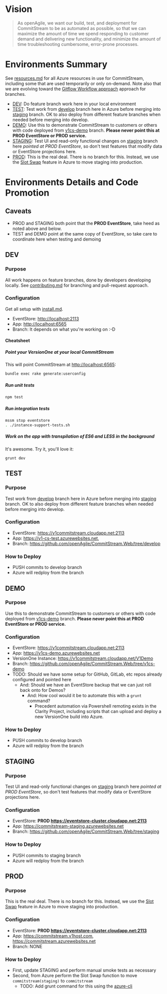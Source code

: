 # Vision

> As openAgile, we want our build, test, and deployment for CommitStream to be as automated as possible, so that we can maximize the amount of time we spend responding to customer demand and delivering new functionality, and minimize the amount of time troubleshooting cumbersome, error-prone processes.

# Environments Summary

See [resources.md](resources.md) for all Azure resources in use for CommitStream, including some that are used temporarily or only on-demand. Note also that we are evolving toward the [Gitflow Workflow approach](https://www.atlassian.com/git/tutorials/comparing-workflows/gitflow-workflow) approach for branches.

* [DEV](http://localhost:6565): Do feature branch work here in your local environment
* [TEST](https://v1-cs-test.azurewebsites.net): Test work from [develop](https://github.com/openAgile/CommitStream.Web/tree/develop) branch here in Azure before merging into [staging](https://github.com/openAgile/CommitStream.Web/tree/staging) branch. OK to also deploy from different feature branches when needed before merging into develop.
* [DEMO](https://v1cs-demo.azurewebsites.net): Use this to demonstrate CommitStream to customers or others with code deployed from [v1cs-demo](https://github.com/openAgile/CommitStream.Web/tree/v1cs-demo) branch. **Please never point this at PROD EventStore or PROD service.**
* [STAGING](https://commitstream-staging.azurewebsites.net): Test UI and read-only functional changes on [staging](https://github.com/openAgile/CommitStream.Web/tree/staging) branch here *pointed at PROD EventStore*, so don't test features that modify data or EventStore projections here.
* [PROD](https://commitstream.v1host.com): This is the real deal. There is no branch for this. Instead, we use the [Slot Swap](https://azure.microsoft.com/en-us/documentation/articles/web-sites-staged-publishing/) feature in Azure to move staging into production.

# Environments Details and Code Promotion

## Caveats

* PROD and STAGING both point that the **PROD EventStore**, take heed as noted above and below.
* TEST and DEMO point at the same copy of EventStore, so take care to coordinate here when testing and demoing

## DEV

### Purpose

All work happens on feature branches, done by developers developing locally. See [contributing.md](contributing.md) for branching and pull-request approach.

### Configuration

Get all setup with [install.md](install.md).

* EventStore: [http://localhost:2113](http://localhost:2113)
* App: [http://localhost:6565](http://localhost:2113)
* Branch: It depends on what you're working on :-D

#### Cheatsheet

##### Point your VersionOne at your local CommitStream

This will point CommitStream at [http://localhost:6565](http://localhost:2113):

```bash
bundle exec rake generate:userconfig
```

##### Run unit tests

```bash
npm test
```

##### Run integration tests

```bash
mssm stop eventstore
. ./instance-support-tests.sh
```

##### Work on the app with transpilation of ES6 and LESS in the background

It's awesome. Try it, you'll love it:

```
grunt dev
```

## TEST

### Purpose

Test work from [develop](https://github.com/openAgile/CommitStream.Web/tree/develop) branch here in Azure before merging into [staging](https://github.com/openAgile/CommitStream.Web/tree/staging) branch. OK to also deploy from different feature branches when needed before merging into develop.

### Configuration

* EventStore: https://v1commitstream.cloudapp.net:2113
* App: https://v1-cs-test.azurewebsites.net, 
* Branch: https://github.com/openAgile/CommitStream.Web/tree/develop

### How to Deploy

* PUSH commits to develop branch
* Azure will redploy from the branch

## DEMO

### Purpose

Use this to demonstrate CommitStream to customers or others with code deployed from [v1cs-demo](https://github.com/openAgile/CommitStream.Web/tree/v1cs-demo) branch. **Please never point this at PROD EventStore or PROD service.**

### Configuration

* EventStore: https://v1commitstream.cloudapp.net:2113
* App: https://v1cs-demo.azurewebsites.net
* VersionOne Instance: https://v1commitstream.cloudapp.net/V1Demo
* Branch: https://github.com/openAgile/CommitStream.Web/tree/v1cs-demo
* TODO: Should we have some setup for GitHub, GitLab, etc repos already configured and pointed here
  * And: Should we have an EventStore backup that we can just roll back onto for Demos?
    * And: How cool would it be to automate this with a `grunt` command?
      * Precedent automation via Powershell remoting exists in the Clarity Project, including scripts that can upload and deploy a new VersionOne build into Azure.

### How to Deploy

* PUSH commits to develop branch
* Azure will redploy from the branch

## STAGING

### Purpose

Test UI and read-only functional changes on [staging](https://github.com/openAgile/CommitStream.Web/tree/staging) branch here *pointed at PROD EventStore*, so don't test features that modify data or EventStore projections here.


### Configuration

* EventStore: **PROD https://eventstore-cluster.cloudapp.net:2113**
* App: https://commitstream-staging.azurewebsites.net
* Branch: https://github.com/openAgile/CommitStream.Web/tree/staging

### How to Deploy

* PUSH commits to staging branch
* Azure will redploy from the branch

## PROD

### Purpose

This is the real deal. There is no branch for this. Instead, we use the [Slot Swap](https://azure.microsoft.com/en-us/documentation/articles/web-sites-staged-publishing/) feature in Azure to move staging into production.


### Configuration

* EventStore: **PROD https://eventstore-cluster.cloudapp.net:2113**
* App: https://commitstream.v1host.com, https://commitstream.azurewebsites.net
* Branch: NONE

### How to Deploy

* First, update STAGING and perform manual smoke tests as necessary
* Second, from Azure perform the Slot Swap function to move `commitstream(staging)` to `commitstream`
  * TODO: Add grunt command for this using the [azure-cli](https://www.npmjs.com/package/azure-cli)
